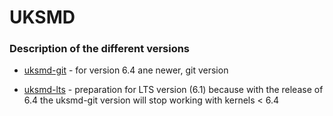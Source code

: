 # UKSMD

### Description of the different versions

- [uksmd-git](https://github.com/CachyOS/uksmd/commits/master) - for version 6.4 ane newer, git version

- [uksmd-lts](https://github.com/CachyOS/uksmd/commits/v1.1.0) - preparation for LTS version (6.1) because with the release of 6.4 the uksmd-git version will stop working with kernels < 6.4
